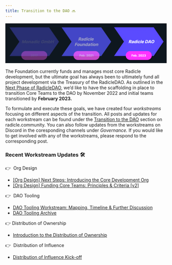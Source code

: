 ```yaml
---
title: Transition to the DAO 🔜
---
```


![Transition to the DAO](/img/transition-dao.png)

The Foundation currently funds and manages most core Radicle development, but the ultimate goal has always been to ultimately fund all project development via the Treasury of the RadicleDAO. As outlined in the [Next Phase of RadicleDAO](https://radicle.community/t/the-next-phase-of-the-radicledao/2776), we’d like to have the scaffolding in place to transition Core Teams to the DAO by November 2022 and initial teams transitioned by **February 2023.** 

To formulate and execute these goals, we have created four *workstreams* focusing on different aspects of the transition. All posts and updates for each workstream can be found under the [Transition to the DAO](https://radicle.community/c/governance/dao-transition/34) section on radicle.community. You can also follow updates from the workstreams on Discord in the coresponding channels under *Governance.* If you would like to get involved with any of the workstreams, please respond to the corresponding post.

### **Recent Workstream Updates** 🛠️

👉  Org Design

- [[Org Design] Next Steps: Introducing the Core Development Org](https://radicle.community/t/org-design-next-steps-introducing-the-core-development-org/3039)
- [[Org Design] Funding Core Teams: Principles & Criteria [v2]](https://radicle.community/t/org-design-funding-core-teams-principles-criteria-v2/3040)

👉  DAO Tooling 

- [DAO Tooling Workstream: Mapping, Timeline & Further Discussion](https://radicle.community/t/dao-tooling-workstream-mapping-timeline-further-discussion/2920)
- [DAO Tooling Archive](https://www.notion.so/f520a066f3264d988840f87f460d0467)

👉 Distribution of Ownership

- [Introduction to the Distribution of Ownership](https://radicle.community/t/distribution-of-ownership-workstream/2886/2)

👉  Distribution of Influence

- [Distribution of Influence Kick-off](https://www.notion.so/f7f215c5998943d3ab3692da2cb80602)

